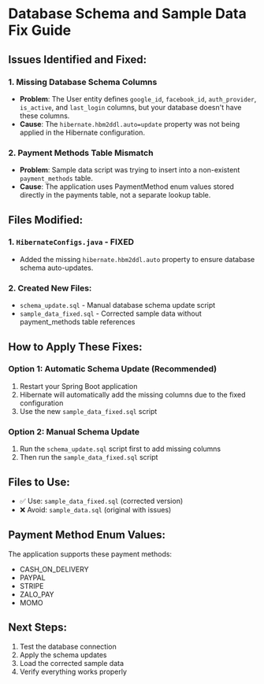 # Database Schema and Sample Data Fix Guide

## Issues Identified and Fixed:

### 1. Missing Database Schema Columns
- **Problem**: The User entity defines `google_id`, `facebook_id`, `auth_provider`, `is_active`, and `last_login` columns, but your database doesn't have these columns.
- **Cause**: The `hibernate.hbm2ddl.auto=update` property was not being applied in the Hibernate configuration.

### 2. Payment Methods Table Mismatch
- **Problem**: Sample data script was trying to insert into a non-existent `payment_methods` table.
- **Cause**: The application uses PaymentMethod enum values stored directly in the payments table, not a separate lookup table.

## Files Modified:

### 1. `HibernateConfigs.java` - FIXED
- Added the missing `hibernate.hbm2ddl.auto` property to ensure database schema auto-updates.

### 2. Created New Files:
- `schema_update.sql` - Manual database schema update script
- `sample_data_fixed.sql` - Corrected sample data without payment_methods table references

## How to Apply These Fixes:

### Option 1: Automatic Schema Update (Recommended)
1. Restart your Spring Boot application
2. Hibernate will automatically add the missing columns due to the fixed configuration
3. Use the new `sample_data_fixed.sql` script

### Option 2: Manual Schema Update
1. Run the `schema_update.sql` script first to add missing columns
2. Then run the `sample_data_fixed.sql` script

## Files to Use:
- ✅ Use: `sample_data_fixed.sql` (corrected version)
- ❌ Avoid: `sample_data.sql` (original with issues)

## Payment Method Enum Values:
The application supports these payment methods:
- CASH_ON_DELIVERY
- PAYPAL  
- STRIPE
- ZALO_PAY
- MOMO

## Next Steps:
1. Test the database connection
2. Apply the schema updates
3. Load the corrected sample data
4. Verify everything works properly
